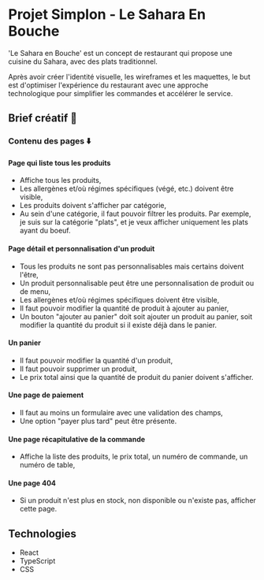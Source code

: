 # Projet Simplon - Le Sahara En Bouche

'Le Sahara en Bouche' est un concept de restaurant qui propose une cuisine du Sahara, avec des plats traditionnel.

Après avoir créer l'identité visuelle, les wireframes et les maquettes, le but est d'optimiser l'expérience du restaurant avec une approche technologique pour simplifier les commandes et accélérer le service.

## Brief créatif 🎨
### Contenu des pages ⬇️

#### Page qui liste tous les produits
- Affiche tous les produits,
- Les allergènes et/où régimes spécifiques (végé, etc.) doivent être visible,
- Les produits doivent s'afficher par catégorie,
- Au sein d'une catégorie, il faut pouvoir filtrer les produits. Par exemple, je suis sur la catégorie "plats", et je veux afficher uniquement les plats ayant du boeuf.

#### Page détail et personnalisation d'un produit
- Tous les produits ne sont pas personnalisables mais certains doivent l'être,
- Un produit personnalisable peut être une personnalisation de produit ou de menu,
- Les allergènes et/où régimes spécifiques doivent être visible,
- Il faut pouvoir modifier la quantité de produit à ajouter au panier,
- Un bouton "ajouter au panier" doit soit ajouter un produit au panier, soit modifier la quantité du produit si il existe déjà dans le panier.

#### Un panier
- Il faut pouvoir modifier la quantité d'un produit,
- Il faut pouvoir supprimer un produit,
- Le prix total ainsi que la quantité de produit du panier doivent s'afficher.

#### Une page de paiement
- Il faut au moins un formulaire avec une validation des champs,
- Une option "payer plus tard" peut être présente.

#### Une page récapitulative de la commande
- Affiche la liste des produits, le prix total, un numéro de commande, un numéro de table,

#### Une page 404
- Si un produit n'est plus en stock, non disponible ou n'existe pas, afficher cette page.

## Technologies
- React
- TypeScript
- CSS

